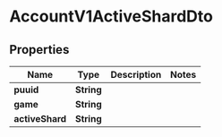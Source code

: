 

# AccountV1ActiveShardDto


## Properties

| Name | Type | Description | Notes |
|------------ | ------------- | ------------- | -------------|
|**puuid** | **String** |  |  |
|**game** | **String** |  |  |
|**activeShard** | **String** |  |  |



